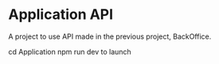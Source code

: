 # Application API

A project to use API made in the previous project, BackOffice.

cd Application
npm run dev to launch
